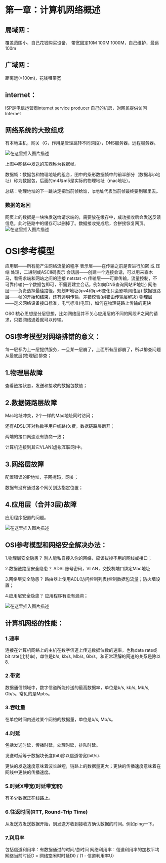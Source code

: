# 第一章：计算机网络概述

## 局域网：

覆盖范围小，自己花钱购买设备， 带宽固定10M 100M 1000M，自己维护，最远100m

## 广域网：

距离远(>100m)，花钱租带宽

## internet：

ISP是电信运营商internet service producer 自己的机房，对网民提供访问Internet



## 网络系统的大致组成

有本地主机，网关（G，作用是管理跳转不同网段），DNS服务器，远程服务器。

![在这里插入图片描述](https://img-blog.csdnimg.cn/20200102005246159.png?x-oss-process=image/watermark,type_ZmFuZ3poZW5naGVpdGk,shadow_10,text_aHR0cHM6Ly9ibG9nLmNzZG4ubmV0L2l3YW5kZXJ1,size_16,color_FFFFFF,t_70)

上图中网络中发送的东西称为数据帧。

数据帧：数据包和物理地址的组合，图中的条形数据帧中的前半部分（数据与ip地址）称为数据包，后面的m4与m5是实际的物理地址（mac地址）。

总结：物理地址的下一跳决定把当前帧给谁，ip地址代表当前帧最终要到哪里去。

### 数据的返回

网页上的数据是一块块发送给请求端的，需要放在缓存中，成功接收后会发送反馈信息，此时链路中的缓存可以删掉了。数据接收完成后，会拼接恢复网页。  
![在这里插入图片描述](https://img-blog.csdnimg.cn/20200102005316692.png?x-oss-process=image/watermark,type_ZmFuZ3poZW5naGVpdGk,shadow_10,text_aHR0cHM6Ly9ibG9nLmNzZG4ubmV0L2l3YW5kZXJ1,size_16,color_FFFFFF,t_70)



# OSI参考模型

应用层——所有能产生网络流量的程序
表示层——在传输之前是否进行加密 或 压缩 处理，二进制或ASCII码表示
会话层——创建一个连接会话，可以用来查木马，看需求端和网站之间的连接 netstat -n
传输层——可靠传输，流量控制，不可靠传输(一个数据包即可，不需要建立会话，例如向DNS查询网站IP地址)
网络层——负责选择最佳路径，规划IP地址(ipv4和ipv6变化只会影响网络层)
数据链路层——帧的开始和结束，还有透明传输，差错校验(纠错由传输层解决)
物理层——定义网络设备接口标准，电气标准(电压)，如何在物理链路上传输的更快



OSGI核心思想是分层思想，比如网络层并不关心应用层的不同的网段iP之间的请求，只要网络通着就可以传输。

## OSI参考模型对网络排错的意义：

每一层都为上一层提供服务，一旦某一层崩了，上面所有层都崩了，所以排查问题从最底层(物理层)排查；

## 1.物理层故障

查看链接状态，发送和接收的数据包数值；

## 2.数据链路层故障

Mac地址冲突，2个一样的Mac地址同时访问；

还有ADSL(非对称数字用户线路)欠费，数据链路层断开；

两端的接口网速没有协商一致；

计算机连接到其它VLAN(虚拟互联网)中。

## 3.网络层故障

配置错误的IP地址，子网掩码，网关；

数据有没有通过各个网关到达指定位置；

## 4.应用层（合并3层)故障

应用程序配置的问题。

![在这里插入图片描述](https://img-blog.csdnimg.cn/2020010200534545.png?x-oss-process=image/watermark,type_ZmFuZ3poZW5naGVpdGk,shadow_10,text_aHR0cHM6Ly9ibG9nLmNzZG4ubmV0L2l3YW5kZXJ1,size_16,color_FFFFFF,t_70)



## OSI参考模型和网络安全解决办法：

1.物理层安全隐患？
别人能私自接入你的网络，应该拔掉不用的网线或接口；

2.数据链路层安全隐患？
ADSL账号密码，VLAN，交换机端口绑定Mac地址

3.网络层安全隐患？
路由器上使用ACL(访问控制列表)控制数据包流量；防火墙设置；

4.应用层安全隐患？
应用程序有没有漏洞；

![在这里插入图片描述](https://img-blog.csdnimg.cn/20200102005413482.png?x-oss-process=image/watermark,type_ZmFuZ3poZW5naGVpdGk,shadow_10,text_aHR0cHM6Ly9ibG9nLmNzZG4ubmV0L2l3YW5kZXJ1,size_16,color_FFFFFF,t_70)



## 计算机网络的性能：

### 1.速率

连接在计算机网络上的主机在数字信道上传送数据位数的速率，也称data rate或bit rate(比特率)，单位是b/s, kb/s, Mb/s, Gb/s。和正常理解的网速的关系是除以8.

### 2.带宽

数据通信领域中，数字信道所能传送的最高数据率，单位是b/s, kb/s, Mb/s, Gb/s。常见的是Mpbs。

### 3.吞吐量

在单位时间内通过某个网络的数据量，单位是b/s, Mb/s。

### 4.时延

包括发送时延，传播时延，处理时延，排队时延。

发送时延等于数据块长度(bit)除以信道带宽(bit/s).

 更快的发送速度意味着波长越短，链路上的数据量更大；更快的传播速度意味着在网线中更快的传播速度。

### 5.时延X带宽(时延带宽积)

有多少数据正在线路上。

### 6.往返时间(RTT, Round-Trip Time)

从发送方发送数据开始，到发送方收到接收方确认数据的时间。例如ping一下。

### 7.利用率

包括信道利用率：有数据通过的时间/总时间
网络利用率：信道利用率的加权平均
网络当前时延D = 网络空闲时时延D0 / (1 - 信道利用率U)


